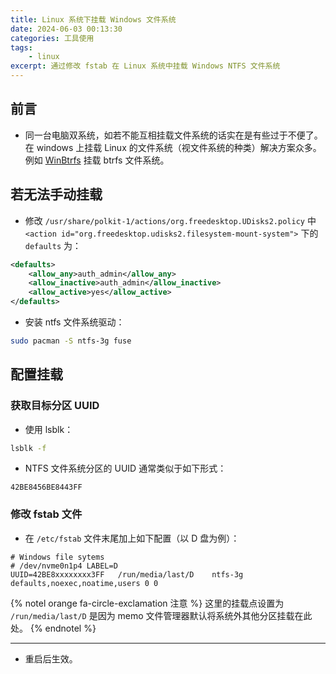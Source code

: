 ```yaml
---
title: Linux 系统下挂载 Windows 文件系统
date: 2024-06-03 00:13:30
categories: 工具使用
tags:
    - linux
excerpt: 通过修改 fstab 在 Linux 系统中挂载 Windows NTFS 文件系统
---
```


## 前言

-   同一台电脑双系统，如若不能互相挂载文件系统的话实在是有些过于不便了。在 windows 上挂载 Linux 的文件系统（视文件系统的种类）解决方案众多。例如 [WinBtrfs](https://github.com/maharmstone/btrfs) 挂载 btrfs 文件系统。

## 若无法手动挂载

-   修改 `/usr/share/polkit-1/actions/org.freedesktop.UDisks2.policy` 中 `<action id="org.freedesktop.udisks2.filesystem-mount-system">` 下的 `defaults` 为：

```xml
<defaults>
    <allow_any>auth_admin</allow_any>
    <allow_inactive>auth_admin</allow_inactive>
    <allow_active>yes</allow_active>
</defaults>
```

-   安装 ntfs 文件系统驱动：

```bash
sudo pacman -S ntfs-3g fuse
```

## 配置挂载

### 获取目标分区 UUID

-   使用 lsblk：

```bash
lsblk -f
```

-   NTFS 文件系统分区的 UUID 通常类似于如下形式：

```
42BE8456BE8443FF
```

### 修改 fstab 文件

-   在 `/etc/fstab` 文件末尾加上如下配置（以 D 盘为例）：

```
# Windows file sytems
# /dev/nvme0n1p4 LABEL=D
UUID=42BE8xxxxxxxx3FF   /run/media/last/D    ntfs-3g defaults,noexec,noatime,users 0 0
```

{% notel orange fa-circle-exclamation 注意 %}
这里的挂载点设置为 `/run/media/last/D` 是因为 memo 文件管理器默认将系统外其他分区挂载在此处。
{% endnotel %}

---

-   重启后生效。
